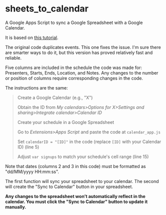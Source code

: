 # sheets_to_calendar

A Google Apps Script to sync a Google Spreadsheet with a Google Calendar.

It is based on [this tutorial](https://workspace.google.com/blog/productivity-collaboration/g-suite-pro-tip-how-to-automatically-add-a-schedule-from-google-sheets-into-calendar). 

The original code duplicates events. This one fixes the issue. I'm sure there are smarter ways to do it, but this version has proved relatively fast and reliable.

Five columns are included in the schedule the code was made for: Presenters, Starts, Ends, Location, and	Notes. Any changes to the number or position of columns require corresponding changes in the code.

The instructions are the same:

> Create a Google Calendar (e.g., "X")
> 
> Obtain the ID from *My calendars>Options for X>Settings and sharing>Integrate calendar>Calendar ID*
> 
> Create your schedule in a Google Spreadsheet
> 
> Go to *Extensions>Apps Script* and paste the code at `calendar_app.js`
> 
> Set `calendarID = "[ID]"` in the code (replace `[ID]` with your Calendar ID) (line 5)
>
> Adjust `var signups` to match your schedule's cell range (line 15)

Note that dates (columns 2 and 3 in this code) must be formatted as "dd/MM/yyyy HH:mm:ss".

The first function will sync your spreadsheet to your calendar. The second will create the "Sync to Calendar" button in your spreadsheet. 

**Any changes to the spreadsheet won’t automatically reflect in the calendar. You must click the "Sync to Calendar" button to update it manually.**

